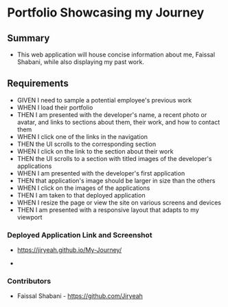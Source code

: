 # Portfolio Showcasing my Journey

## Summary
- This web application will house concise information about me, Faissal Shabani, 
while also displaying my past work.

## Requirements
- GIVEN I need to sample a potential employee's previous work
- WHEN I load their portfolio
- THEN I am presented with the developer's name, a recent photo or avatar, and links to sections about them, their work, and how to contact them
- WHEN I click one of the links in the navigation
- THEN the UI scrolls to the corresponding section
- WHEN I click on the link to the section about their work
- THEN the UI scrolls to a section with titled images of the developer's applications
- WHEN I am presented with the developer's first application
- THEN that application's image should be larger in size than the others
- WHEN I click on the images of the applications
- THEN I am taken to that deployed application
- WHEN I resize the page or view the site on various screens and devices
- THEN I am presented with a responsive layout that adapts to my viewport

### Deployed Application Link and Screenshot
- https://jiryeah.github.io/My-Journey/

-

### Contributors 
- Faissal Shabani - https://github.com/Jiryeah
